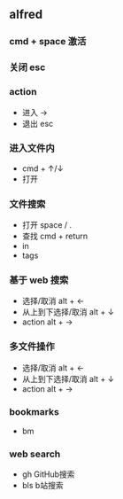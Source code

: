 ## alfred

### cmd + space 激活

### 关闭 esc

### action
- 进入 →
- 退出 esc

### 进入文件内
- cmd + ↑/↓
- 打开

### 文件搜索
- 打开 space / .
- 查找 cmd + return
- in
- tags

### 基于 web 搜索
- 选择/取消 alt + ←
- 从上到下选择/取消 alt + ↓
- action alt + →

### 多文件操作
- 选择/取消 alt + ←
- 从上到下选择/取消 alt + ↓
- action alt + →

### bookmarks
- bm


### web search
- gh GitHub搜索
- bls b站搜索
